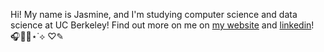 Hi! My name is Jasmine, and I'm studying computer science and data science at UC Berkeley! Find out more on me on [my website](https://jasminema01.github.io/) and [linkedin](https://www.linkedin.com/in/jasmine-ma10/)! 🎧✍🏼⋆˙⟡ ♡✎
